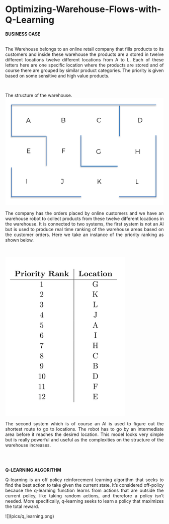 # Optimizing-Warehouse-Flows-with-Q-Learning

<b>BUSINESS CASE </b></br></br>
<p align="justify">The Warehouse belongs to an online retail company that fills products to its customers and inside these warehouse the products are a stored in twelve different locations twelve different locations from A to L. Each of these letters here are one specific location where the products are stored and of course there are grouped by similar product categories. The priority is given based on some sensitive and high value products.</p></br>

The structure of the warehouse.
![](pics/warehouse.png)
</br>

<p align="justify">The company has the orders placed by online customers and we have an warehouse robot to collect products from these twelve different locations in the warehouse. It is connected to two systems, the first system is not an AI but is used to produce real time ranking of the warehouse areas based on the customer orders. Here we take an instance of the priority ranking as shown below.</p> </br>

![](pics/priority.png)
</br>
<p align="justify">The second system which is of course an AI is used to figure out the shortest route to go to locations. The robot has to go by an intermediate area before it reaches the desired location. This model looks very simple but is really powerful and useful as the complexities on the structure of the warehouse increases.</p></br></br>

<b>Q-LEARNING ALGORITHM </b>
<p align="justify">Q-learning is an off policy reinforcement learning algorithm that seeks to find the best action to take given the current state. It’s considered off-policy because the q-learning function learns from actions that are outside the current policy, like taking random actions, and therefore a policy isn’t needed. More specifically, q-learning seeks to learn a policy that maximizes the total reward.</p>
![](pics/q_learning.png)
